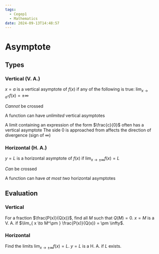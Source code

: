 ```yaml
---
tags:
  - Cegep1
  - Mathematics
date: 2024-09-13T14:48:57
---
```


# Asymptote

## Types

### Vertical (V. A.)

$x = a$ is a vertical asymptote of $f(x)$ if any of the following is true: $\lim_{ x \to a^\pm }f(x) = \pm \infty$

*Cannot* be crossed

A function can have *unlimited* vertical asymptotes

A limit containing an expression of the form $\frac{c}{0}$ often has a vertical asymptote
The side $0$ is approached from affects the direction of divergence (sign of $\infty$)

### Horizontal (H. A.)

$y = L$ is a horizontal asymptote of $f(x)$ if $\lim_{ x \to \pm \infty }f(x) = L$

*Can* be crossed

A function can have *at most two* horizontal asymptotes

## Evaluation

### Vertical

For a fraction $\frac{P(x)}{Q(x)}$,
find all $M$ such that $Q(M) = 0$.
$x = M$ is a V. A. if $\lim_{ x \to M^\pm } \frac{P(x)}{Q(x)} = \pm \infty$.

### Horizontal

Find the limits $\lim_{ x \to \pm \infty } f(x) = L$.
$y = L$ is a H. A. if $L$ exists.